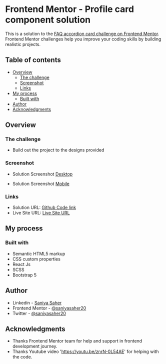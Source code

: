 # Frontend Mentor - Profile card component solution

This is a solution to the [FAQ accordion card challenge on Frontend Mentor](https://www.frontendmentor.io/challenges/faq-accordion-card-XlyjD0Oam). Frontend Mentor challenges help you improve your coding skills by building realistic projects. 

## Table of contents

- [Overview](#overview)
  - [The challenge](#the-challenge)
  - [Screenshot](#screenshot)
  - [Links](#links)
- [My process](#my-process)
  - [Built with](#built-with)
- [Author](#author)
- [Acknowledgments](#acknowledgments)

## Overview

### The challenge

- Build out the project to the designs provided

### Screenshot

- Solution Screenshot [Desktop](https://github.com/saniyasaher20/7fm_faq-accordion-card-main/blob/9c5a4fdc949975ac3a2d201af75feae65c979889/src/design/screenshot-solution-desktop.JPG)

- Solution Screenshot [Mobile](https://github.com/saniyasaher20/7fm_faq-accordion-card-main/blob/9c5a4fdc949975ac3a2d201af75feae65c979889/src/design/screenshot-solution-mobile.JPG)
### Links

- Solution URL: [Github Code link](https://github.com/saniyasaher20/7fm_faq-accordion-card-main)
- Live Site URL: [Live Site URL](https://saniyasaher20.github.io/6fm_profile-card-component-main)
## My process

### Built with

- Semantic HTML5 markup
- CSS custom properties
- React Js
- SCSS
- Bootstrap 5
## Author

- Linkedin - [Saniya Saher](https://www.linkedin.com/in/saniyasaher20/)
- Frontend Mentor - [@saniyasaher20](https://www.frontendmentor.io/profile/saniyasaher20)
- Twitter - [@saniyasaher20](https://twitter.com/saniyasaher20)

## Acknowledgments

- Thanks Frontend Mentor team for help and support in frontend development journey.
- Thanks Youtube video 'https://youtu.be/znrN-0L54AE' for helping with the code.